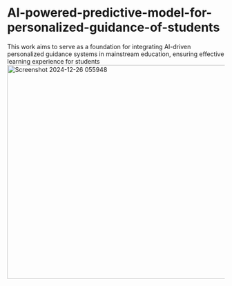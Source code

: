 # AI-powered-predictive-model-for-personalized-guidance-of-students
This work aims  to serve as a foundation for integrating AI-driven personalized  guidance systems in mainstream education, ensuring effective  learning experience for students
<img width="1020" height="494" alt="Screenshot 2024-12-26 055948" src="https://github.com/user-attachments/assets/9b5c0f13-8114-44bd-b6de-46d88f266348" />
